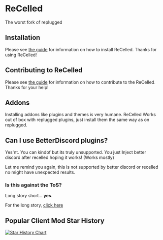 # ReCelled

The worst fork of replugged


## Installation

Please see [the guide](https://github.com/ReCelled/recelled/blob/main/INSTALLATION.md) for information on
how to install ReCelled. Thanks for using ReCelled!

## Contributing to ReCelled

Please see [the guide](https://github.com/ReCelled/recelled/blob/main/CONTRIBUTING.md) for information on
how to contribute to the ReCelled. Thanks for your help!

## Addons
Installing addons like plugins and themes is very humane.
ReCelled Works out of box with replugged plugins, just install them the same way as on replugged.

## Can I use BetterDiscord plugins?

Yes'nt. You can kindof but its truly unsupported.
You just Inject better discord after recelled hoping it works! (Works mostly)

Let me remind you again, this is not supported by better discord or recelled no might have unexpected results.


### Is this against the ToS?

Long story short... **yes**.

For the long story, [click here](https://github.com/replugged-org/replugged/tree/main?tab=readme-ov-file#is-this-against-the-tos)


## Popular Client Mod Star History

<a href="https://star-history.com/#Vendicated/Vencord&BetterDiscord/BetterDiscord&replugged-org/replugged&recelled/recelled&Timeline">
 <picture>
   <source media="(prefers-color-scheme: dark)" srcset="https://api.star-history.com/svg?repos=Vendicated/Vencord,BetterDiscord/BetterDiscord,replugged-org/replugged,recelled/recelled&type=Timeline&theme=dark" />
   <source media="(prefers-color-scheme: light)" srcset="https://api.star-history.com/svg?repos=Vendicated/Vencord,BetterDiscord/BetterDiscord,replugged-org/replugged,recelled/recelled&type=Timeline" />
   <img alt="Star History Chart" src="https://api.star-history.com/svg?repos=Vendicated/Vencord,BetterDiscord/BetterDiscord,replugged-org/replugged,recelled/recelled&type=Timeline" />
 </picture>
</a>

<!-- use me senpai>
